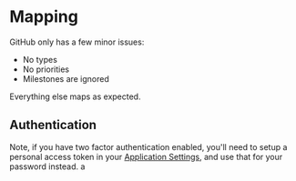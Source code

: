 # Mapping
GitHub only has a few minor issues:

- No types
- No priorities
- Milestones are ignored

Everything else maps as expected.

## Authentication
Note, if you have two factor authentication enabled, you'll need to setup a personal access token in your [Application Settings](https://github.com/settings/applications), and use that for your password instead.
a
